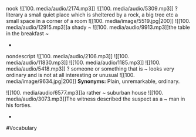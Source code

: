 nook ![[100. media/audio/2174.mp3]] ![[100. media/audio/5309.mp3]]
?
literary a small quiet place which is sheltered by a rock, a big tree etc
a small space in a corner of a room
![[100. media/image/5519.jpg|200]]
![[100. media/audio/12915.mp3]]a shady ~
![[100. media/audio/9913.mp3]]the table in the breakfast ~
<!--SR:!2025-11-06,16,290-->
-

nondescript ![[100. media/audio/2106.mp3]] ![[100. media/audio/11830.mp3]] ![[100. media/audio/1185.mp3]] ![[100. media/audio/5418.mp3]]
?
someone or something that is ~ looks very ordinary and is not at all interesting or unusual
![[100. media/image/9634.jpg|200]]
**Synonyms:** Plain, unremarkable, ordinary.

![[100. media/audio/6577.mp3]]a rather ~ suburban house
![[100. media/audio/3073.mp3]]The witness described the suspect as a ~ man in his forties.
<!--SR:!2025-10-26,3,254-->
-
#Vocabulary